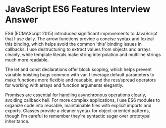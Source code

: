 # JavaScript ES6 Features Interview Answer

ES6 (ECMAScript 2015) introduced significant improvements to JavaScript that I use daily. The arrow functions provide a concise syntax and lexical this binding, which helps avoid the common 'this' binding issues in callbacks. I use destructuring to extract values from objects and arrays cleanly, while template literals make string interpolation and multiline strings much more readable.

The let and const declarations offer block scoping, which helps prevent variable hoisting bugs common with var. I leverage default parameters to make functions more flexible and readable, and the rest/spread operators for working with arrays and function arguments elegantly.

Promises are essential for handling asynchronous operations clearly, avoiding callback hell. For more complex applications, I use ES6 modules to organize code into reusable, maintainable files with explicit imports and exports. Classes provide a cleaner syntax for object-oriented patterns, though I'm careful to remember they're syntactic sugar over prototypal inheritance.